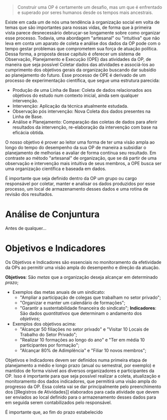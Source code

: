 > Construir uma OP é certamente um desafio, mas um que é enfrentado e superado por seres humanos desde os tempos mais ancestrais. 

Existe em cada um de nós uma tendência à organização social em volta de temas que são importantes para nossas vidas, de forma que à primeira vista parece desnecessário debruçar-se longamente sobre como organizar esse processo. Todavia, uma abordagem "artesanal" ou "intuitiva" que não leva em conta um aparato de coleta e análise dos dados da OP pode com o tempo gestar problemas que comprometem sua força de atuação política. Dessa forma, a proposta desse capítulo é oferecer um sistema de Observação, Planejamento e Execução (OPE) das atividades da OP, de maneira que seja possível Coletar dados das atividades e associá-los ao cumprimento dos objetivos gerais da organização buscando dar subsídio ao planejamento do futuro. Esse processo de OPE é derivado de um processo de experimentação científica, que segue uma estrutura parecida:
* Produção de uma Linha de Base: Coleta de dados relacionados aos objetivos do estudo num contexto inicial, ainda sem qualquer intervenção.
* Intervenção: Aplicação da técnica atualmente estudada.
* Observação pós intervenção: Nova Coleta dos dados presentes na Linha de Base.
* Análise e Planejamento: Comparação das coletas de dados para aferir resultados da intervenção, re-elaboração da intervenção com base na eficácia obtida.

O nosso objetivo é prover ao leitor uma forma de ter uma visão ampla ao longo do tempo do desempenho da sua OP de maneira a subsidiar o planejamento de melhorias e avaliar de forma contínua seu resultado. Em contraste ao método "artesanal" de organização, que se dá partir de uma observação e intervenção mais intuitiva de seus membros, a OPE busca ser uma organização científica e baseada em dados.

É importante que seja definido dentro da OP um grupo ou cargo responsável por coletar, manter e analisar os dados produzidos por esse processo, um local de armazenamento desses dados e uma rotina de revisão dos resultados. 
# Análise de Conjuntura
Antes de qualquer...
# Objetivos e Indicadores
Os Objetivos e Indicadores são essenciais no monitoramento da efetividade da OPs ao permitir uma visão ampla do desempenho e direção da atuação. 

**Objetivos**: São *metas* que a organização deseja alcançar em determinado *prazo*;
* Exemplos das metas anuais de um sindicato:
	* "Ampliar a participação de colegas que trabalham no setor privado";
	* "Organizar e manter um calendário de formações";
	* "Garantir a sustentabilidade financeira do sindicato";
**Indicadores**: São dados *quantitativos* que determinam o andamento dos *objetivos*;
* Exemplos dos objetivos acima:
	* "Alcançar 50 filiações no setor privado" e "Visitar 10 Locais de Trabalho do Setor Privado";
	* "Realizar 10 formações ao longo do ano" e "Ter em média 10 participantes por formação";
	* "Alcançar 80% de Adimplência" e "Filiar 10 novos membros";

Objetivos e Indicadores devem ser definidos numa primeira etapa de planejamento a médio e longo prazo (anual ou semestral, por exemplo) e mantidos de forma visível aos diversos organizadores e participantes da OP. Isso é importante para que seja possível realizar a coleta, atualização e monitoramento dos dados indicadores, que permitirá uma visão ampla do progresso da OP. Essa coleta vai se dar principalmente pelo preenchimento dos [[Registros de Atividades]] elaborados para cada atividade que devem ser enviados ao local definido para o armazenamento desses dados para em seguida serem contabilizados pelo responsável.

É importante que, ao fim do prazo estabelecido 